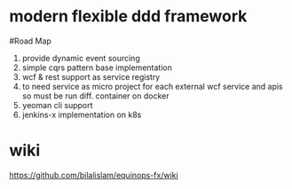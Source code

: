# modern flexible ddd framework

#Road Map
1. provide dynamic event sourcing
2. simple cqrs pattern base implementation
3. wcf & rest support as service registry
4. to need service as micro project for each external wcf service and apis so must be run diff. container on docker
5. yeoman cli support
6. jenkins-x implementation on k8s

# wiki
https://github.com/bilalislam/equinops-fx/wiki
